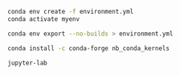 ```bash
conda env create -f environment.yml
conda activate myenv
```

```bash
conda env export --no-builds > environment.yml
```

```bash
conda install -c conda-forge nb_conda_kernels
```

```bash
jupyter-lab
```